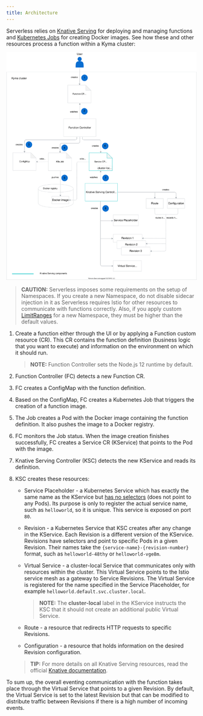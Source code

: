 ```yaml
---
title: Architecture
---
```


Serverless relies on [Knative Serving](https://knative.dev/docs/serving/) for deploying and managing functions and [Kubernetes Jobs](https://kubernetes.io/docs/concepts/workloads/controllers/jobs-run-to-completion/) for creating Docker images. See how these and other resources process a function within a Kyma cluster:

![Serverless architecture](./assets/serverless-architecture.svg)

> **CAUTION:** Serverless imposes some requirements on the setup of Namespaces. If you create a new Namespace, do not disable sidecar injection in it as Serverless requires Istio for other resources to communicate with functions correctly. Also, if you apply custom [LimitRanges](https://kyma-project.io/docs/#details-resource-quotas) for a new Namespace, they must be higher than the default values.

1. Create a function either through the UI or by applying a Function custom resource (CR). This CR contains the function definition (business logic that you want to execute) and information on the environment on which it should run.

    >**NOTE:** Function Controller sets the Node.js 12 runtime by default.

2. Function Controller (FC) detects a new Function CR.

3. FC creates a ConfigMap with the function definition.

4. Based on the ConfigMap, FC creates a Kubernetes Job that triggers the creation of a function image.

5. The Job creates a Pod with the Docker image containing the function definition. It also pushes the image to a Docker registry.

6. FC monitors the Job status. When the image creation finishes successfully, FC creates a Service CR (KService) that points to the Pod with the image.

7. Knative Serving Controller (KSC) detects the new KService and reads its definition.

8. KSC creates these resources:

    - Service Placeholder - a Kubernetes Service which has exactly the same name as the KService but [has no selectors](https://kubernetes.io/docs/concepts/services-networking/service/#services-without-selectors) (does not point to any Pods). Its purpose is only to register the actual service name, such as `helloworld`, so it is unique. This service is exposed on port `80`.

    - Revision - a Kubernetes Service that KSC creates after any change in the KService. Each Revision is a different version of the KService. Revisions have selectors and point to specific Pods in a given Revision. Their names take the `{service-name}-{revision-number}` format, such as `helloworld-48thy` or `helloworld-vge8m`.

    - Virtual Service - a cluster-local Service that communicates only with resources within the cluster. This Virtual Service points to the Istio service mesh as a gateway to Service Revisions. The Virtual Service is registered for the name specified in the Service Placeholder, for example `helloworld.default.svc.cluster.local`.

        >**NOTE:** The **cluster-local** label in the KService instructs the KSC that it should not create an additional public Virtual Service.  

    - Route - a resource that redirects HTTP requests to specific Revisions.

    - Configuration - a resource that holds information on the desired Revision configuration.

    >**TIP:** For more details on all Knative Serving resources, read the official [Knative documentation](https://knative.dev/docs/serving/).

To sum up, the overall eventing communication with the function takes place through the Virtual Service that points to a given Revision. By default, the Virtual Service is set to the latest Revision but that can be modified to distribute traffic between Revisions if there is a high number of incoming events.
